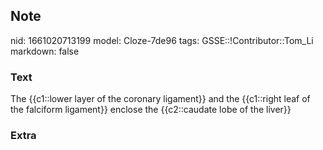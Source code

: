 ## Note
nid: 1661020713199
model: Cloze-7de96
tags: GSSE::!Contributor::Tom_Li
markdown: false

### Text
The {{c1::lower layer of the coronary ligament}} and the {{c1::right leaf of the falciform ligament}} enclose the {{c2::caudate lobe of the liver}}

### Extra

